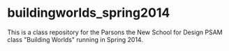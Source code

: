 buildingworlds_spring2014
=========================

This is a class repository for the Parsons the New School for Design PSAM class "Building Worlds" running in Spring 2014.

